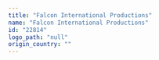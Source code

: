 ```yaml
---
title: "Falcon International Productions"
name: "Falcon International Productions"
id: "22814"
logo_path: "null"
origin_country: ""
---
```

